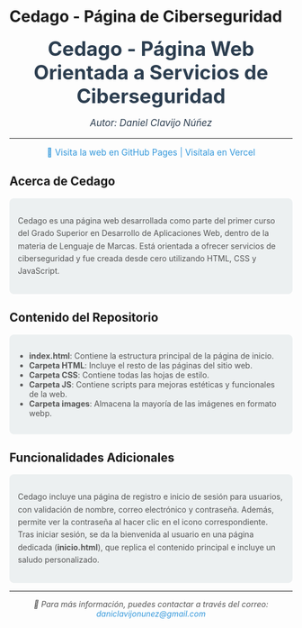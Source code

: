 # Cedago - Página de Ciberseguridad

<div style="text-align: center; color: #2c3e50;">
  <h1 style="font-size: 2.5em; margin: 0;">Cedago - Página Web Orientada a Servicios de Ciberseguridad</h1>
  <p style="font-size: 1.2em; font-style: italic;">Autor: Daniel Clavijo Núñez</p>
</div>

---

<p style="text-align: center; color: #3498db; font-size: 1.1em;">
  🔗 <a href="https://daniel0611CN.github.io" style="color: #3498db; text-decoration: none;">Visita la web en GitHub Pages</a> |
  <a href="https://cedago.vercel.app" style="color: #3498db; text-decoration: none;">Visítala en Vercel</a>
</p>

## Acerca de Cedago
<div style="background-color: #ecf0f1; padding: 15px; border-radius: 8px; margin: 10px 0;">
  <p style="font-size: 1em; color: #555; line-height: 1.6;">
    Cedago es una página web desarrollada como parte del primer curso del Grado Superior en Desarrollo de Aplicaciones Web, dentro de la materia de Lenguaje de Marcas. Está orientada a ofrecer servicios de ciberseguridad y fue creada desde cero utilizando HTML, CSS y JavaScript.
  </p>
</div>

## Contenido del Repositorio
<div style="background-color: #ecf0f1; padding: 15px; border-radius: 8px; margin: 10px 0;">
  <ul style="padding-left: 20px; color: #555; font-size: 1em;">
    <li><strong>index.html</strong>: Contiene la estructura principal de la página de inicio.</li>
    <li><strong>Carpeta HTML</strong>: Incluye el resto de las páginas del sitio web.</li>
    <li><strong>Carpeta CSS</strong>: Contiene todas las hojas de estilo.</li>
    <li><strong>Carpeta JS</strong>: Contiene scripts para mejoras estéticas y funcionales de la web.</li>
    <li><strong>Carpeta images</strong>: Almacena la mayoría de las imágenes en formato webp.</li>
  </ul>
</div>

## Funcionalidades Adicionales
<div style="background-color: #ecf0f1; padding: 15px; border-radius: 8px; margin: 10px 0;">
  <p style="font-size: 1em; color: #555; line-height: 1.6;">
    Cedago incluye una página de registro e inicio de sesión para usuarios, con validación de nombre, correo electrónico y contraseña. Además, permite ver la contraseña al hacer clic en el icono correspondiente. Tras iniciar sesión, se da la bienvenida al usuario en una página dedicada (<strong>inicio.html</strong>), que replica el contenido principal e incluye un saludo personalizado.
  </p>
</div>

---

<p style="text-align: center; font-size: 1em; font-style: italic; color: #555;">
  📧 Para más información, puedes contactar a través del correo: <a href="mailto:daniclavijonunez@gmail.com" style="color: #3498db; text-decoration: none;">daniclavijonunez@gmail.com</a>
</p>
